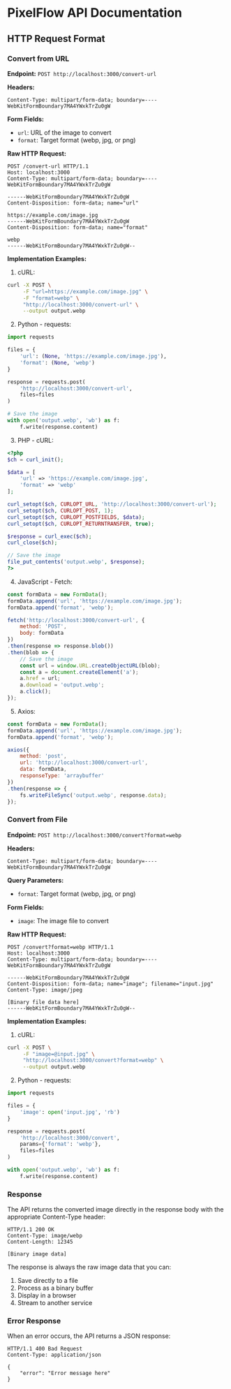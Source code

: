 # PixelFlow API Documentation

## HTTP Request Format

### Convert from URL

**Endpoint:** `POST http://localhost:3000/convert-url`

**Headers:**
```
Content-Type: multipart/form-data; boundary=----WebKitFormBoundary7MA4YWxkTrZu0gW
```

**Form Fields:**
- `url`: URL of the image to convert
- `format`: Target format (webp, jpg, or png)

**Raw HTTP Request:**
```http
POST /convert-url HTTP/1.1
Host: localhost:3000
Content-Type: multipart/form-data; boundary=----WebKitFormBoundary7MA4YWxkTrZu0gW

------WebKitFormBoundary7MA4YWxkTrZu0gW
Content-Disposition: form-data; name="url"

https://example.com/image.jpg
------WebKitFormBoundary7MA4YWxkTrZu0gW
Content-Disposition: form-data; name="format"

webp
------WebKitFormBoundary7MA4YWxkTrZu0gW--
```

**Implementation Examples:**

1. cURL:
```bash
curl -X POST \
     -F "url=https://example.com/image.jpg" \
     -F "format=webp" \
     "http://localhost:3000/convert-url" \
     --output output.webp
```

2. Python - requests:
```python
import requests

files = {
    'url': (None, 'https://example.com/image.jpg'),
    'format': (None, 'webp')
}

response = requests.post(
    'http://localhost:3000/convert-url',
    files=files
)

# Save the image
with open('output.webp', 'wb') as f:
    f.write(response.content)
```

3. PHP - cURL:
```php
<?php
$ch = curl_init();

$data = [
    'url' => 'https://example.com/image.jpg',
    'format' => 'webp'
];

curl_setopt($ch, CURLOPT_URL, 'http://localhost:3000/convert-url');
curl_setopt($ch, CURLOPT_POST, 1);
curl_setopt($ch, CURLOPT_POSTFIELDS, $data);
curl_setopt($ch, CURLOPT_RETURNTRANSFER, true);

$response = curl_exec($ch);
curl_close($ch);

// Save the image
file_put_contents('output.webp', $response);
?>
```

4. JavaScript - Fetch:
```javascript
const formData = new FormData();
formData.append('url', 'https://example.com/image.jpg');
formData.append('format', 'webp');

fetch('http://localhost:3000/convert-url', {
    method: 'POST',
    body: formData
})
.then(response => response.blob())
.then(blob => {
    // Save the image
    const url = window.URL.createObjectURL(blob);
    const a = document.createElement('a');
    a.href = url;
    a.download = 'output.webp';
    a.click();
});
```

5. Axios:
```javascript
const formData = new FormData();
formData.append('url', 'https://example.com/image.jpg');
formData.append('format', 'webp');

axios({
    method: 'post',
    url: 'http://localhost:3000/convert-url',
    data: formData,
    responseType: 'arraybuffer'
})
.then(response => {
    fs.writeFileSync('output.webp', response.data);
});
```

### Convert from File

**Endpoint:** `POST http://localhost:3000/convert?format=webp`

**Headers:**
```
Content-Type: multipart/form-data; boundary=----WebKitFormBoundary7MA4YWxkTrZu0gW
```

**Query Parameters:**
- `format`: Target format (webp, jpg, or png)

**Form Fields:**
- `image`: The image file to convert

**Raw HTTP Request:**
```http
POST /convert?format=webp HTTP/1.1
Host: localhost:3000
Content-Type: multipart/form-data; boundary=----WebKitFormBoundary7MA4YWxkTrZu0gW

------WebKitFormBoundary7MA4YWxkTrZu0gW
Content-Disposition: form-data; name="image"; filename="input.jpg"
Content-Type: image/jpeg

[Binary file data here]
------WebKitFormBoundary7MA4YWxkTrZu0gW--
```

**Implementation Examples:**

1. cURL:
```bash
curl -X POST \
     -F "image=@input.jpg" \
     "http://localhost:3000/convert?format=webp" \
     --output output.webp
```

2. Python - requests:
```python
import requests

files = {
    'image': open('input.jpg', 'rb')
}

response = requests.post(
    'http://localhost:3000/convert',
    params={'format': 'webp'},
    files=files
)

with open('output.webp', 'wb') as f:
    f.write(response.content)
```

### Response

The API returns the converted image directly in the response body with the appropriate Content-Type header:

```http
HTTP/1.1 200 OK
Content-Type: image/webp
Content-Length: 12345

[Binary image data]
```

The response is always the raw image data that you can:
1. Save directly to a file
2. Process as a binary buffer
3. Display in a browser
4. Stream to another service

### Error Response

When an error occurs, the API returns a JSON response:

```http
HTTP/1.1 400 Bad Request
Content-Type: application/json

{
    "error": "Error message here"
}
```
